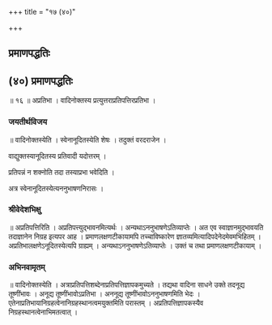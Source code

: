 +++
title = "१७ (४०)"

+++


## प्रमाणपद्धतिः

## (४०) **प्रमाणपद्धतिः**

॥ १६ ॥ अप्रतिभा । वादिनोक्तस्य प्रत्युत्तराप्रतिपत्तिरप्रतिभा ।

### जयतीर्थविजय

॥ वादिनोक्तस्येति । स्वेनानूदितस्येति शेषः । तदुक्तं वरदराजेन ।

वाद्युक्तस्यानूदितस्य प्रतिवादी यदोत्तरम् ।

प्रतिपन्नं न शक्नोति तदा तस्याप्रभा भवेदिति ।

अत्र स्वेनानूदितस्येत्यननुभाषणनिरासः ।

### **श्रीवेदेशभिक्षु**

॥ अप्रतिपत्तिरिति । अप्रतिपत्त्युद्भावनमित्यर्थः । अन्यथाऽननुभाषणेऽतिव्याप्तेः । अत एव स्वाज्ञानमुद्भावयति तदाज्ञानेन निग्रह इत्यपर आह । प्रमाणलक्षणटीकायामपि तच्चाविष्कारेण ज्ञातव्यमित्यादिपदेनेदमेवमभिहितम् । अप्रतिभालक्षणेऽनूदितस्येत्यपि ग्राह्यम् । अन्यथाऽननुभाषणेऽतिव्याप्तेः । उक्तं च तथा प्रमाणलक्षणटीकायाम् ।

### **अभिनवामृतम्**

॥ वादिनोक्तस्येति । अत्राप्रतिपत्तिशब्देनाप्रतिपत्तिज्ञापकमुच्यते । तद्यथा वादिना साधने उक्ते तदनूद्य तूष्णींभावः । अनूद्य तूष्णींभावोऽप्रतिभा । अननूद्य तूष्णींभावोऽननुभाषणमिति भेदः । एतेनाप्रतिभायानिग्रहत्वेनानिग्रहस्थानत्वमयुक्तमिति परास्तम् । अप्रतिपत्तिज्ञापकस्यैव निग्रहस्थानत्वेनाभिमतत्वात् ।

